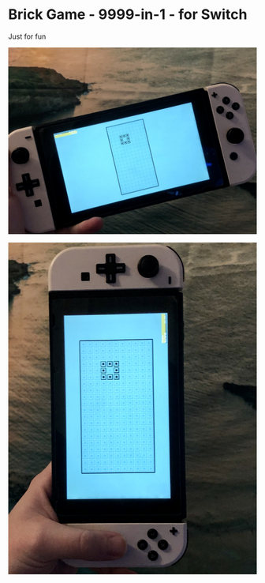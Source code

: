 # Brick Game - 9999-in-1 - for Switch

Just for fun

![](https://github.com/Chrscool8/Brick-Game-9999-in-1/blob/main/screenshots/03%20-%20sprites.jpg)

![](https://github.com/Chrscool8/Brick-Game-9999-in-1/blob/main/screenshots/04%20-%20portrait%20mode.jpg)
